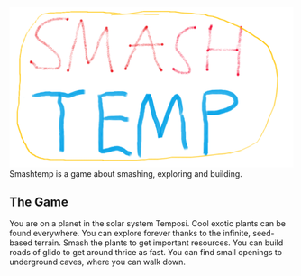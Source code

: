 ![Smashtemp](https://github.com/Masemiliano/Smashtemp/blob/main/Logga.png)
Smashtemp is a game about smashing, exploring and building.

## The Game
You are on a planet in the solar system Temposi. Cool exotic plants can be found everywhere.
You can explore forever thanks to the infinite, seed-based terrain.
Smash the plants to get important resources.
You can build roads of glido to get around thrice as fast.
You can find small openings to underground caves, where you can walk down.
